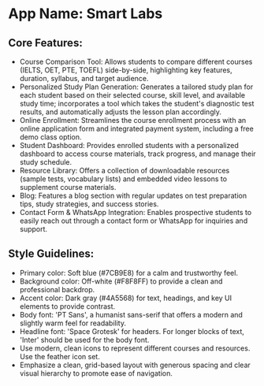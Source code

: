 # **App Name**: Smart Labs

## Core Features:

- Course Comparison Tool: Allows students to compare different courses (IELTS, OET, PTE, TOEFL) side-by-side, highlighting key features, duration, syllabus, and target audience.
- Personalized Study Plan Generation: Generates a tailored study plan for each student based on their selected course, skill level, and available study time; incorporates a tool which takes the student's diagnostic test results, and automatically adjusts the lesson plan accordingly.
- Online Enrollment: Streamlines the course enrollment process with an online application form and integrated payment system, including a free demo class option.
- Student Dashboard: Provides enrolled students with a personalized dashboard to access course materials, track progress, and manage their study schedule.
- Resource Library: Offers a collection of downloadable resources (sample tests, vocabulary lists) and embedded video lessons to supplement course materials.
- Blog: Features a blog section with regular updates on test preparation tips, study strategies, and success stories.
- Contact Form & WhatsApp Integration: Enables prospective students to easily reach out through a contact form or WhatsApp for inquiries and support.

## Style Guidelines:

- Primary color: Soft blue (#7CB9E8) for a calm and trustworthy feel.
- Background color: Off-white (#F8F8FF) to provide a clean and professional backdrop.
- Accent color: Dark gray (#4A5568) for text, headings, and key UI elements to provide contrast.
- Body font: 'PT Sans', a humanist sans-serif that offers a modern and slightly warm feel for readability.
- Headline font: 'Space Grotesk' for headers. For longer blocks of text, 'Inter' should be used for the body font.
- Use modern, clean icons to represent different courses and resources. Use the feather icon set.
- Emphasize a clean, grid-based layout with generous spacing and clear visual hierarchy to promote ease of navigation.